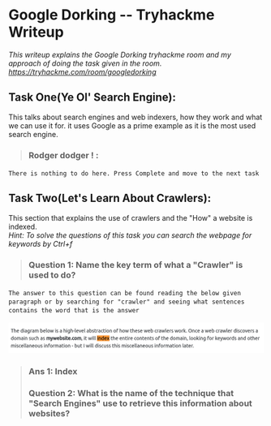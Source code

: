 # Google Dorking -- Tryhackme Writeup
*This writeup explains the Google Dorking tryhackme room and my approach of doing the task given in the room. https://tryhackme.com/room/googledorking*

## Task One(Ye Ol' Search Engine):
This talks about search engines and web indexers, how they work and what we can use it for. it uses Google as a prime example as it is the most used search engine.<br>
>### Rodger dodger ! :
`There is nothing to do here. Press Complete and move to the next task`

## Task Two(Let's Learn About Crawlers):
This section that explains the use of crawlers and the "How" a website is indexed.<br>
*Hint: To solve the questions of this task you can search the webpage for keywords by Ctrl+f*
>### Question 1: Name the key term of what a "Crawler" is used to do?
`The answer to this question can be found reading the below given paragraph or by searching for "crawler" and seeing what sentences contains the word that is the answer`<br><br>
![](images/T2%20Q1.png)
>### Ans 1: Index
>### Question 2: What is the name of the technique that "Search Engines" use to retrieve this information about websites?
